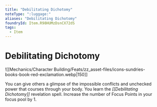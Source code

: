 ```yaml
---
title: "Debilitating Dichotomy"
noteType: ":luggage:"
aliases: "Debilitating Dichotomy"
foundryId: Item.R98HUMzDsnCX72dS
tags:
  - Item
---
```


# Debilitating Dichotomy
![[Mechanics/Character Building/Feats/zz_asset-files/icons-sundries-books-book-red-exclamation.webp|150]]

You can give others a glimpse of the impossible conflicts and unchecked power that courses through your body. You learn the _[[Debilitating Dichotomy]]_ revelation spell. Increase the number of Focus Points in your focus pool by 1.
